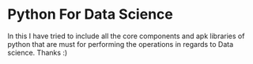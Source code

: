 # Python For Data Science
 In this I have tried to include all the core components and apk libraries of python that are must for performing the operations in regards to Data science. Thanks :)
